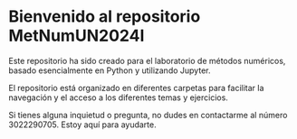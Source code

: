 # Bienvenido al repositorio MetNumUN2024I

Este repositorio ha sido creado para el laboratorio de métodos numéricos, basado esencialmente en Python y utilizando Jupyter.

El repositorio está organizado en diferentes carpetas para facilitar la navegación y el acceso a los diferentes temas y ejercicios.

Si tienes alguna inquietud o pregunta, no dudes en contactarme al número 3022290705. Estoy aquí para ayudarte.